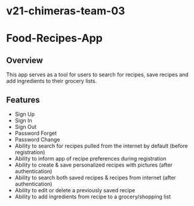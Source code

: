 # v21-chimeras-team-03

# Food-Recipes-App

## **Overview**

This app serves as a tool for users to search for recipes, save recipes and add ingredients to their grocery lists.

## Features

- Sign Up
- Sign In
- Sign Out
- Password Forget
- Password Change
- Ability to search for recipes pulled from the internet by default (before registration)
- Ability to inform app of recipe preferences during registration
- Ability to create & save personalized recipes with pictures (after authentication)
- Ability to search both saved recipes & recipes from internet (after authentication)
- Ability to edit or delete a previously saved recipe
- Ability to add ingredients from recipe to a grocery/shopping list
